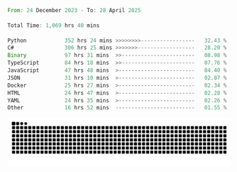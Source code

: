 <!--START_SECTION:waka-->

```rust
From: 24 December 2023 - To: 28 April 2025

Total Time: 1,069 hrs 40 mins

Python            352 hrs 24 mins >>>>>>>>-----------------   32.43 %
C#                306 hrs 25 mins >>>>>>>------------------   28.20 %
Binary            97 hrs 31 mins  >>-----------------------   08.98 %
TypeScript        84 hrs 18 mins  >>-----------------------   07.76 %
JavaScript        47 hrs 48 mins  >------------------------   04.40 %
JSON              31 hrs 10 mins  >------------------------   02.87 %
Docker            25 hrs 27 mins  >------------------------   02.34 %
HTML              24 hrs 47 mins  >------------------------   02.28 %
YAML              24 hrs 35 mins  >------------------------   02.26 %
Other             16 hrs 52 mins  -------------------------   01.55 %
```

<!--END_SECTION:waka-->


<picture>
  <source media="(prefers-color-scheme: dark)" srcset="https://raw.githubusercontent.com/jeerawut97/jeerawut97/output/github-contribution-grid-snake.svg">
  <img alt="github contribution grid snake animation" src="https://raw.githubusercontent.com/jeerawut97/jeerawut97/output/github-contribution-grid-snake.svg">
</picture>
